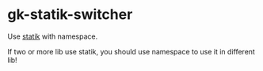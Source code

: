 # gk-statik-switcher

Use [statik](https://github.com/rakyll/statik) with namespace.

If two or more lib use statik, you should use namespace to use it in different lib!
